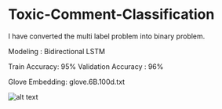 # Toxic-Comment-Classification

I have converted the multi label problem into binary problem.

Modeling : Bidirectional LSTM

Train Accuracy: 95%      Validation Accuracy : 96%

Glove Embedding: glove.6B.100d.txt

![alt text](https://storage.googleapis.com/kaggle-media/competitions/jigsaw/003-avatar.png)

